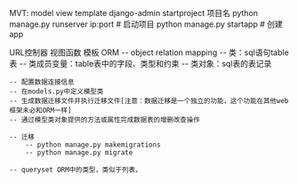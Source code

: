 MVT: model view template
django-admin startproject 项目名
python manage.py runserver ip:port  # 启动项目
python manage.py startapp  # 创建app

URL控制器
视图函数
模板
ORM
    -- object relation mapping 
    -- 类：sql语句table表
    -- 类成员变量：table表中的字段、类型和约束
    -- 类对象：sql表的表记录
    
    -- 配置数据连接信息
    -- 在models.py中定义模型类
    -- 生成数据迁移文件并执行迁移文件[注意：数据迁移是一个独立的功能，这个功能在其他web框架未必和ORM一样]
    -- 通过模型类对象提供的方法或属性完成数据表的增删改查操作

    -- 迁移
        -- python manage.py makemigrations
        -- python manage.py migrate

    -- queryset ORM中的类型，类似于列表，
